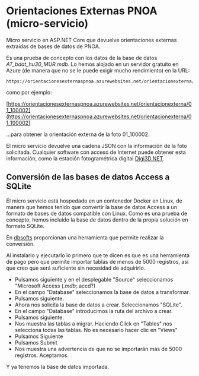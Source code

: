 # Orientaciones Externas PNOA (micro-servicio)

Micro servicio en ASP.NET Core que devuelve orientaciones externas extraídas de bases de datos de PNOA.

Es una prueba de concepto con los datos de la base de datos _AT_bdat_hu30_MUR.mdb_. 
Lo hemos alojado en un servidor gratuito en Azure (de manera que no se le puede exigir mucho rendimiento) en la URL:

```
https://orientacionesexternaspnoa.azurewebsites.net/orientacionexterna/{nombre_de_foto}
```

como por ejemplo:

[https://orientacionesexternaspnoa.azurewebsites.net/orientacionexterna/01_100002](https://orientacionesexternaspnoa.azurewebsites.net/orientacionexterna/01_100002)

...para obtener la orientación externa de la foto 01_100002.

El micro servicio devuelve una cadena JSON con la información de la foto solicitada. Cualquier software con acceso de Internet puede obtener esta información, como la estación fotogramétrica digital [Digi3D.NET](https://www.digi21.net).

## Conversión de las bases de datos Access a SQLite

El micro servicio está hospedado en un contenedor Docker en Linux, de manera que hemos tenido que convertir la base de datos Access a un formato de bases de datos compatible con Linux. Como es una prueba de concepto, hemos incluido la base de datos dentro de la propia solución en formato SQLite.

En [dbsofts](https://www.dbsofts.com/articles/ms_access_to_sqlite/) proporcionan una herramienta que permite realizar la conversión.

Al instalarlo y ejecutarlo lo primero que te dicen es que es una herramienta de pago pero que permite importar tablas de menos de 5000 registros, así que
creo que será suficiente sin necesidad de adquirirlo.

* Pulsamos siguiente y en el desplegable "Source" seleccionamos "Microsoft Access (*.mdb;*.accd?)
* En el campo "Database" seleccionamos la base de datos a transformar.
* Pulsamos siguiente.
* Ahora nos solicita la base de datos a crear. Seleccionamos "SQLite".
* En el campo "Database" introducimos la ruta del archivo a crear.
* Pulsamos siguiente.
* Nos muestra las tablas a migrar. Haciendo Click en "Tables" nos selecciona todas las tablas. No es necesario hacer clic en "Views"
* Pulsamos Siguiente
* Pulsamos Submit
* Nos muestra una advertencia de que no se importarán más de 5000 registros. Aceptamos.

Y ya tenemos la base de datos importada.
